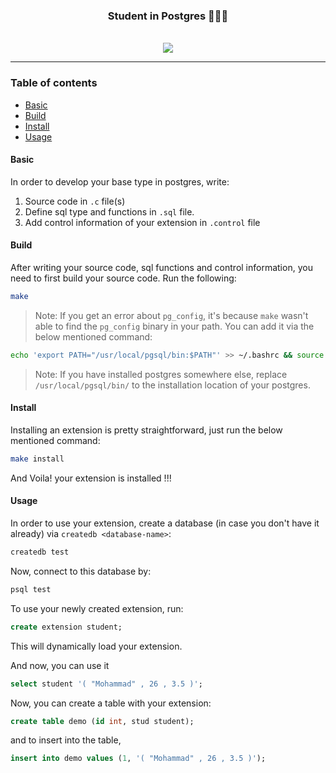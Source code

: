 <div align="center"> <h3> Student in Postgres 👨🏻‍💻 </h3> </div>

<br/>

<div align="center">
  <a href="https://open.vscode.dev/mohammadzainabbas/student-in-postgres" target="_blank"> 
    <img src="https://open.vscode.dev/badges/open-in-vscode.svg"/>
  </a>
</div>

---

### Table of contents

- [Basic](#basic)
- [Build](#build)
- [Install](#install)
- [Usage](#usage)

<a id="basic" />

#### Basic

In order to develop your base type in postgres, write:

1. Source code in `.c` file(s)
2. Define sql type and functions in `.sql` file.
3. Add control information of your extension in `.control` file

<a id="build" />

#### Build

After writing your source code, sql functions and control information, you need to first build your source code. Run the following:

```bash
make
```

> Note: If you get an error about `pg_config`, it's because `make` wasn't able to find the `pg_config` binary in your path. You can add it via the below mentioned command:

```bash
echo 'export PATH="/usr/local/pgsql/bin:$PATH"' >> ~/.bashrc && source ~/.bashrc
```

> Note: If you have installed postgres somewhere else, replace `/usr/local/pgsql/bin/` to the installation location of your postgres. 

<a id="install" />

#### Install

Installing an extension is pretty straightforward, just run the below mentioned command:

```bash
make install
```

And Voila! your extension is installed !!!

<a id="usage" />

#### Usage

In order to use your extension, create a database (in case you don't have it already) via `createdb <database-name>`:

```bash
createdb test
```

Now, connect to this database by:

```bash
psql test
```

To use your newly created extension, run:

```sql
create extension student;
```

This will dynamically load your extension.

And now, you can use it

```sql
select student '( "Mohammad" , 26 , 3.5 )';
```

Now, you can create a table with your extension:

```sql
create table demo (id int, stud student);
```

and to insert into the table,

```sql
insert into demo values (1, '( "Mohammad" , 26 , 3.5 )');
```
